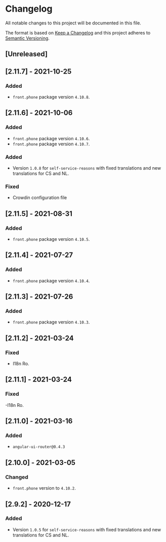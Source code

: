 # Changelog

All notable changes to this project will be documented in this file.

The format is based on [Keep a Changelog](http://keepachangelog.com/en/1.0.0/)
and this project adheres to [Semantic Versioning](http://semver.org/spec/v2.0.0.html).

## [Unreleased]

## [2.11.7] - 2021-10-25
### Added
- `front.phone` package version `4.10.8`.

## [2.11.6] - 2021-10-06
### Added
- `front.phone` package version `4.10.6`.
- `front.phone` package version `4.10.7`.

### Added

- Version `1.0.8` for `self-service-reasons` with fixed translations and new translations for CS and NL.

### Fixed

- Crowdin configuration file

## [2.11.5] - 2021-08-31
### Added
- `front.phone` package version `4.10.5`.

## [2.11.4] - 2021-07-27

### Added

- `front.phone` package version `4.10.4`.

## [2.11.3] - 2021-07-26

### Added

- `front.phone` package version `4.10.3`.

## [2.11.2] - 2021-03-24

### Fixed

- I18n Ro.

## [2.11.1] - 2021-03-24

### Fixed

-I18n Ro.

## [2.11.0] - 2021-03-16

### Added

- `angular-ui-router@0.4.3`

## [2.10.0] - 2021-03-05

### Changed

- `front.phone` version to `4.10.2`.

## [2.9.2] - 2020-12-17

### Added

- Version `1.0.5` for `self-service-reasons` with fixed translations and new translations for CS and NL.
